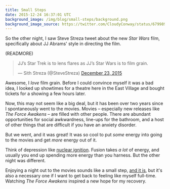 ```yaml
---
title: Small Steps
date: 2015-12-24 16:37:01 UTC
background_image: /img/blog/small-steps/background.png
background_image_source: https://twitter.com/CloudyConway/status/679989899114708992
---
```


So the other night, I saw Steve Streza tweet about the new _Star Wars_ film, specifically about JJ Abrams' style in directing the film. 

(READMORE)

<blockquote class="twitter-tweet" lang="en"><p lang="en" dir="ltr">JJ’s Star Trek is to lens flares as JJ’s Star Wars is to film grain.</p>&mdash; Sith Streza (@SteveStreza) <a href="https://twitter.com/SteveStreza/status/679457433639628800">December 23, 2015</a></blockquote>

Awesome, I _love_ film grain. Before I could convince myself it was a bad idea, I looked up showtimes for a theatre here in the East Village and bought tickets for a showing a few hours later. 

Now, this may not seem like a big deal, but it has been over two years since I spontaneously went to the movies. Movies – especially new releases like _The Force Awakens_ – are filled with other people. There are abundant opportunities for social awkwardness, line-ups for the bathroom, and a host of other things that are difficult if you have an anxiety disorder.

But we went, and it was great! It was so cool to put _some_ energy into going to the movies and get _more_ energy out of it. 

Think of depression like [nuclear ignition](https://en.wikipedia.org/wiki/National_Ignition_Facility). Fusion takes _a lot_ of energy, and usually you end up spending more energy than you harness. But the other night was different.

Enjoying a night out to the movies sounds like a small step, [and it is](/blog/depression-graphed/), but it's also a necessary one if I want to get back to feeling like myself full-time. Watching _The Force Awakens_ inspired a new hope for my recovery.

<script async src="//platform.twitter.com/widgets.js" charset="utf-8"></script>
